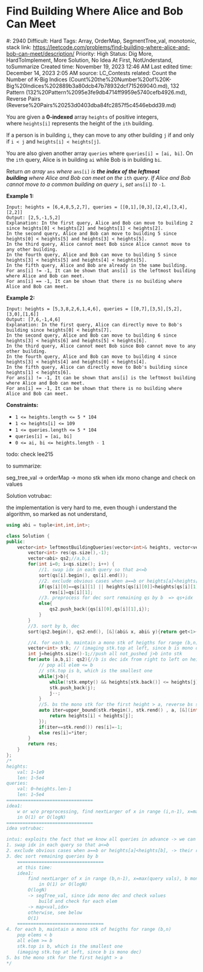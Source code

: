 # Find Building Where Alice and Bob Can Meet

#: 2940
Difficult: Hard
Tags: Array, OrderMap, SegmentTree_val, monotonic, stack
link: https://leetcode.com/problems/find-building-where-alice-and-bob-can-meet/description/
Priority: High
Status: Dig More, HardToImplement, More Solution, No Idea At First, NotUnderstand, toSummarize
Created time: November 19, 2023 12:46 AM
Last edited time: December 14, 2023 2:05 AM
source: LC_Contests
related: Count the Number of K-Big Indices (Count%20the%20Number%20of%20K-Big%20Indices%202889b3a80dcb47b78932dcf715269040.md), 132 Pattern (132%20Pattern%2095e3fe9db4714ff9959e5740cefb4926.md), Reverse Pairs (Reverse%20Pairs%20253d0403dba84fc2857f5c4546ebdd39.md)

You are given a **0-indexed** array `heights` of positive integers, where `heights[i]` represents the height of the `ith` building.

If a person is in building `i`, they can move to any other building `j` if and only if `i < j` and `heights[i] < heights[j]`.

You are also given another array `queries` where `queries[i] = [ai, bi]`. On the `ith` query, Alice is in building `ai` while Bob is in building `bi`.

Return *an array* `ans` *where* `ans[i]` *is **the index of the leftmost building** where Alice and Bob can meet on the* `ith` *query*. *If Alice and Bob cannot move to a common building on query* `i`, *set* `ans[i]` *to* `-1`.

**Example 1:**

```
Input: heights = [6,4,8,5,2,7], queries = [[0,1],[0,3],[2,4],[3,4],[2,2]]
Output: [2,5,-1,5,2]
Explanation: In the first query, Alice and Bob can move to building 2 since heights[0] < heights[2] and heights[1] < heights[2].
In the second query, Alice and Bob can move to building 5 since heights[0] < heights[5] and heights[3] < heights[5].
In the third query, Alice cannot meet Bob since Alice cannot move to any other building.
In the fourth query, Alice and Bob can move to building 5 since heights[3] < heights[5] and heights[4] < heights[5].
In the fifth query, Alice and Bob are already in the same building.
For ans[i] != -1, It can be shown that ans[i] is the leftmost building where Alice and Bob can meet.
For ans[i] == -1, It can be shown that there is no building where Alice and Bob can meet.

```

**Example 2:**

```
Input: heights = [5,3,8,2,6,1,4,6], queries = [[0,7],[3,5],[5,2],[3,0],[1,6]]
Output: [7,6,-1,4,6]
Explanation: In the first query, Alice can directly move to Bob's building since heights[0] < heights[7].
In the second query, Alice and Bob can move to building 6 since heights[3] < heights[6] and heights[5] < heights[6].
In the third query, Alice cannot meet Bob since Bob cannot move to any other building.
In the fourth query, Alice and Bob can move to building 4 since heights[3] < heights[4] and heights[0] < heights[4].
In the fifth query, Alice can directly move to Bob's building since heights[1] < heights[6].
For ans[i] != -1, It can be shown that ans[i] is the leftmost building where Alice and Bob can meet.
For ans[i] == -1, It can be shown that there is no building where Alice and Bob can meet.

```

**Constraints:**

- `1 <= heights.length <= 5 * 104`
- `1 <= heights[i] <= 109`
- `1 <= queries.length <= 5 * 104`
- `queries[i] = [ai, bi]`
- `0 <= ai, bi <= heights.length - 1`

todo: check lee215

to summarize:

seg_tree_val → orderMap → mono stk when idx mono change and check on values

Solution votrubac:

the implementation is very hard to me, even though i understand the algorithm, so marked as not understand,

```cpp
using abi = tuple<int,int,int>;

class Solution {
public:
    vector<int> leftmostBuildingQueries(vector<int>& heights, vector<vector<int>>& qs) {
        vector<int> res(qs.size(),-1);
        vector<abi> qs2;//a,b,i
        for(int i=0; i<qs.size(); i++) {
            //1. swap idx in each query so that a<=b
            sort(qs[i].begin(), qs[i].end());
            //2. exclude obvious cases when a==b or heights[a]<heights[b], -> their res is b
            if(qs[i][0]==qs[i][1] || heights[qs[i][0]]<heights[qs[i][1]]) 
                res[i]=qs[i][1]; 
            //3. preprocess for dec sort remaining qs by b  => qs+idx
            else{
                qs2.push_back({qs[i][0],qs[i][1],i});
            }
        }
        //3. sort by b, dec
        sort(qs2.begin(), qs2.end(), [&](abi& x, abi& y){return get<1>(x) > get<1>(y);});

        //4. for each b, maintain a mono stk of heigths for range (b,n)
        vector<int> stk; // (imaging stk.top at left, since b is mono dec)
        int j=heights.size()-1;//push all not_pushed j>b into stk
        for(auto [a,b,i]: qs2){//b is dec idx from right to left on heights
            // pop all elem <= b
            // stk.top is b, which is the smallest one
            while(j>b){
                while(!stk.empty() && heights[stk.back()] <= heights[j]) stk.pop_back();
                stk.push_back(j);
                j--;
            }
            //5. bs the mono stk for the first height > a, reverse bs since stk is reversed
            auto iter=upper_bound(stk.rbegin(), stk.rend() , a, [&](int i, int j){
                return heights[i] < heights[j];
            });
            if(iter==stk.rend()) res[i]=-1;
            else res[i]=*iter;
        }
        return res;
    }
};
/*
heights: 
    val: 1~1e9
    len: 1~5e4
queries:  
    val: 0~heights.len-1
    len: 1~5e4
================================
idea1:
    w or w/o preprocessing, find nextLarger of x in range (i,n-1), x=max(query vals), i=max(query idx. )
    in O(1) or O(logN)
================================
idea votrubac:

intui: exploits the fact that we know all queries in advance -> we can process them in any order we want
1. swap idx in each query so that a<=b
2. exclude obvious cases when a==b or heights[a]<heights[b], -> their res is b
3. dec sort remaining queries by b
    ================================
    at this time:
    idea1:
        find nextLarger of x in range (b,n-1), x=max(query vals), b mono dec, so right to left
            in O(1) or O(logN)
        O(logN)
        -> segTree_val, since idx mono dec and check values
            build and check for each elem
        -> map<val,idx>
        otherwise, see below
        O(1)
    ================================
4. for each b, maintain a mono stk of heigths for range (b,n)
    pop elems < b
    all elem >= b
    stk.top is b, which is the smallest one
    (imaging stk.top at left, since b is mono dec)
5. bs the mono stk for the first height > a
*/
```